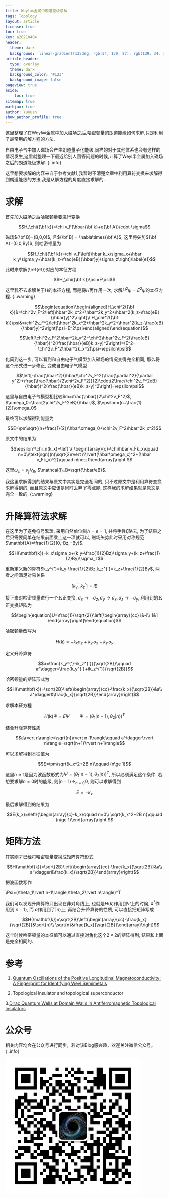 ```yaml
---
title: Weyl半金属中朗道能级求解
tags: Topology 
layout: article
license: true
toc: true
key: a20210404
header:
  theme: dark
  background: 'linear-gradient(135deg, rgb(34, 139, 87), rgb(139, 34, 139))'
article_header:
  type: overlay
  theme: dark
  background_color: '#123'
  background_image: false
pageview: true
aside:
    toc: true
sitemap: true
mathjax: true
author: YuXuan
show_author_profile: true
---
```

这里整理了在Weyl半金属中加入磁场之后,哈密顿量的朗道能级如何求解,只是利用了最常用的解方程的方法.
<!--more-->
自由电子气中加入磁场会产生朗道量子化能级,同样的对于其他体系也会有这样的情况发生,这里就整理一下最近给别人回答问题的时候,计算了Weyl半金属加入磁场之后的朗道能级求解.
{:.info}

这里想要求解的内容来自于参考文献1,我暂时不清楚文章中利用算符变换来求解得到朗道能级的方法,我是从解方程的角度直接求解的.
# 求解
首先加入磁场之后哈密顿量要进行变换

$$H_\chi({\bf k})=\chi v_F(\hbar{\bf k}+e{\bf A})/cdot \sigma$$

磁场${\bf B}=(B,0,0)$, 且${\bf B} = \nabla\times{\bf A}$, 这里将矢势${\bf A}=(0,0,By)$, 则哈密顿量为

$$H_\chi({\bf k})=\chi v_F\left[\hbar k_x\sigma_x+\hbar k_y\sigma_y+\hbar(k_z-\frac{eB}{\hbar}y)\sigma_z\right]\label{e1}$$

此时来求解(\ref{e1})对应的本征方程

$$H_\chi({\bf k})\psi=E\psi$$

这里我不去求解关于$H$的本征方程, 而是将$H$再作用一次, 求解$H^2\psi=E^2\psi$的本征方程.
{:.warning}

$$\begin{equation}\begin{aligned}H_\chi^2({\bf k})&=\chi^2v_F^2\left[\hbar^2k_x^2+\hbar^2k_y^2+\hbar^2(k_z-\frac{eB}{\hbar}y)^2\right]\\
H_\chi^2({\bf k})\psi&=\chi^2v_F^2\left[\hbar^2k_x^2+\hbar^2k_y^2+\hbar^2(k_z-\frac{eB}{\hbar}y)^2\right]\psi=E^2\psi\end{aligned}\end{equation}$$

$$\left[\chi^2v_F^2\hbar^2k_y^2+\chi^2\hbar^2v_F^2(\frac{eB}{\hbar})^2(\frac{\hbar}{eB}k_z-y)^2\right]=(E^2-\chi^2v_F^2\hbar^2k_x^2)\psi=\epsilon\psi$$

化简到这一步, 可以看到和自由电子气模型加入磁场的情况变得完全相同, 那么将这个形式进一步修正, 变成自由电子气模型

$$\left[-\frac{\hbar^2}{\hbar/\chi^2v_F^2}\frac{\partial^2}{\partial y^2}+\frac{\frac{\hbar}{2\chi^2v_F^2}}{2}\cdot(2\frac{\chi^2v_F^2eB}{\hbar})^2(\frac{\hbar}{eB}k_z-y)^2\right]=\epsilon\psi$$

这里与自由电子气模型相比较$m=\frac{\hbar}{2\chi^2v_F^2}$, $\omega_0=\frac{2\chi^2v_F^2eB}{\hbar}$, $\epsilon=(n+\frac{1}{2})\omega_0$

最终可以求解得到能量为

$$E=\pm\sqrt{(n+\frac{1}{2})\hbar\omega_0+\chi^2v_F^2\hbar^2k_x^2}$$

原文中的结果为

$$\epsilon^\chi_n(k_x)=\left \{ \begin{array}{c}-\chi\hbar v_Fk_x\qquad n=0\\\text{sgn}(n)\sqrt{2\rvert n\rvert(\hbar\omega_c)^2+(\hbar v_Fk_x)^2}\qquad n\neq 0\end{array}\right.$$

这里$\omega_c=v_f/\mathcal{l}_B$, $\mathcal{l}_B=\sqrt{\hbar/eB}$. 

我这里求解得到的结果与原文中其实是完全相同的, 只不过原文中是利用算符变换求解得到的, 而且原文中应该是同时丢弃了零点能, 这样我的求解结果就是原文是完全一致的.
{:.warning}

# 升降算符法求解
在这里为了避免符号繁琐, 采用自然单位制$\hbar=e=1$, 并将手性$\xi$略去, 为了结果之后只需要简单在结果前面乘上这一项就可以, 磁场矢势此时采用对称规范$\mathbf{A}=\frac{1}{2}(0,-Bz,+By)$.

$$H(\mathbf{k})=k_x\sigma_x+(k_y-\frac{1}{2}Bz)\sigma_y+(k_z+\frac{1}{2}By)\sigma_z$$

重新定义新的算符$k_y^{'}=k_y-\frac{1}{2}Bz,k_z^{'}=k_z+\frac{1}{2}By$, 两者之间满足对易关系

$$\left[k_y^{'},k_z^{'}\right]=iB$$

接下来对哈密顿量进行一个幺正变换, $\sigma_x\rightarrow-\sigma_z,\sigma_y\rightarrow\sigma_x,\sigma_z\rightarrow-\sigma_y$, 利用到的幺正变换矩阵为

$$\begin{equation}U=\frac{1}{\sqrt{2}}\left[\begin{array}{cc}
i&-i\\
1&1
\end{array}\right]\end{equation}$$

哈密顿量改写为

$$H(\mathbf{k})=-k_x\sigma_z+k_y^{'}\sigma_x-k_z^{'}\sigma_y$$

定义升降算符

$$a=\frac{k_y^{'}-ik_z^{'}}{\sqrt{2B}}\qquad a^\dagger=\frac{k_y^{'}+ik_z^{'}}{\sqrt{2B}}$$

哈密顿量的矩阵形式为

$$H(\mathbf{k})=\sqrt{2B}\left(\begin{array}{cc}-\frac{k_x}{\sqrt{2B}}&a\\
a^\dagger&\frac{k_x}{\sqrt{2B}}\end{array}\right)$$

求解本征方程

$$H(\mathbf{k})\Psi=E\Psi\qquad \Psi=(\theta_1\rvert n-1\rangle,\theta_2\rvert n\rangle)^T$$

结合升降算符性质

$$a\rvert n\rangle=\sqrt{n}\rvert n-1\rangle\qquad a^\dagger\rvert n\rangle=\sqrt{n+1}\rvert n+1\rangle$$

可以求解得到本征值为

$$E=\pm\sqrt{k_x^2+2B n}\qquad (n\ge 1)$$

这里$n\ge 1$是因为波函数形式为$\Psi=(\theta_1\rvert n-1\rangle,\theta_2\rvert n\rangle)^T$, 所以必须满足这个条件. 若想要求解$n=0$时的能级, 则$\rvert n-1\rangle\rightarrow_{n=0}0$, 则可以求解得到

$$E=-k_x$$

最后求解得到的结果为

$$E(k_x)=\left\{\begin{array}{c}-k_x\qquad n=0\\
\sqrt{k_x^2+2B n}\qquad (n\ge 1)\end{array}\right.$$

# 矩阵方法
其实刚才已经将哈密顿量变换成矩阵算符形式

$$H(\mathbf{k})=\sqrt{2B}\left(\begin{array}{cc}-\frac{k_x}{\sqrt{2B}}&a\\
a^\dagger&\frac{k_x}{\sqrt{2B}}\end{array}\right)$$

把波函数写作

\Psi=(\theta_1\rvert n-1\rangle,\theta_2\rvert n\rangle)^T

我们可以发现升降算符只出现在非对角线上, 也就是$H(\mathbf{k})$作用到$\Psi$上的时候, $a^\dagger$作用到$\rvert n-1\rangle$, 而 $a$作用到了$\rvert n\rangle$上, 再结合升降算符的性质, 可以直接把矩阵写成

$$H(\mathbf{k})=\sqrt{2B}\left(\begin{array}{cc}-\frac{k_x}{\sqrt{2B}}&\sqrt{n}\\
\sqrt{n}&\frac{k_x}{\sqrt{2B}}\end{array}\right)$$

这个时候哈密顿量的本征值可以通过直接对角化这个$2\times 2$的矩阵得到, 结果和上面是完全相同的.

# 参考

1. [Quantum Oscillations of the Positive Longitudinal Magnetoconductivity: A Fingerprint for Identifying Weyl Semimetals](https://journals.aps.org/prl/abstract/10.1103/PhysRevLett.122.036601)

2. Topological insulator and topological superconductor

3.[Dirac Quantum Wells at Domain Walls in Antiferromagnetic Topological Insulators](https://arxiv.org/pdf/2104.00690.pdf)

# 公众号
相关内容均会在公众号进行同步，若对该Blog感兴趣，欢迎关注微信公众号。
{:.info}

![png](/assets/images/qrcode.jpg)
